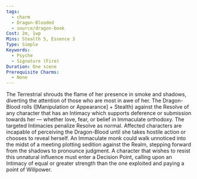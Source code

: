 ```yaml
---
tags:
  - charm
  - Dragon-Blooded
  - source/dragon-book
Cost: 2m, 1wp
Mins: Stealth 5, Essence 3
Type: Simple
Keywords:
  - Psyche
  - Signature (Fire)
Duration: One scene
Prerequisite Charms:
  - None
---
```

The Terrestrial shrouds the flame of her presence in smoke and shadows, diverting the attention of those who are most in awe of her. The Dragon-Blood rolls ([Manipulation or Appearance] + Stealth) against the Resolve of any character that has an Intimacy which supports deference or submission towards her — whether love, fear, or belief in Immaculate orthodoxy. The targeted Intimacies penalize Resolve as normal. Affected characters are incapable of perceiving the Dragon-Blood until she takes hostile action or chooses to reveal herself. An Immaculate monk could walk unnoticed into the midst of a meeting plotting sedition against the Realm, stepping forward from the shadows to pronounce judgment. A character that wishes to resist this unnatural influence must enter a Decision Point, calling upon an Intimacy of equal or greater strength than the one exploited and paying a point of Willpower.
